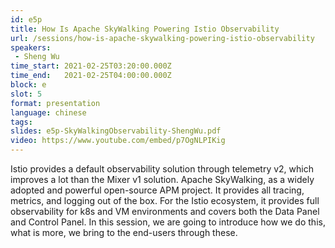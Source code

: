 ```yaml
---
id: e5p
title: How Is Apache SkyWalking Powering Istio Observability
url: /sessions/how-is-apache-skywalking-powering-istio-observability
speakers:
 - Sheng Wu
time_start: 2021-02-25T03:20:00.000Z
time_end:   2021-02-25T04:00:00.000Z
block: e
slot: 5
format: presentation
language: chinese
tags:
slides: e5p-SkyWalkingObservability-ShengWu.pdf
video: https://www.youtube.com/embed/p7OgNLPIKig
---
```


Istio provides a default observability solution through telemetry v2, which improves a lot than the Mixer v1 solution.
Apache SkyWalking, as a widely adopted and powerful open-source APM project. It provides all tracing, metrics, and logging out of the box. For the Istio ecosystem, it provides full observability for k8s and VM environments and covers both the Data Panel and Control Panel. In this session, we are going to introduce how we do this, what is more, we bring to the end-users through these.
